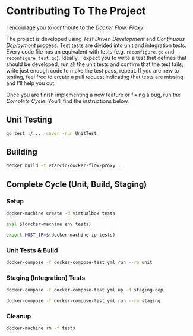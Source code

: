 # Contributing To The Project

I encourage you to contribute to the *Docker Flow: Proxy*.

The project is developed using *Test Driven Development* and *Continuous Deployment* process. Test tests are divided into unit and integration tests. Every code file has an equivalent with tests (e.g. `reconfigure.go` and `reconfigure_test.go`). Ideally, I expect you to write a test that defines that should be developed, run all the unit tests and confirm that the test fails, write just enough code to make the test pass, repeat. If you are new to testing, feel free to create a pull request indicating that tests are missing and I'll help you out.

Once you are finish implementing a new feature or fixing a bug, run the *Complete Cycle*. You'll find the instructions below.

## Unit Testing

```bash
go test ./... -cover -run UnitTest
```

## Building

```bash
docker build -t vfarcic/docker-flow-proxy .
```

## Complete Cycle (Unit, Build, Staging)

### Setup

```bash
docker-machine create -d virtualbox tests

eval $(docker-machine env tests)

export HOST_IP=$(docker-machine ip tests)
```

### Unit Tests & Build

```bash
docker-compose -f docker-compose-test.yml run --rm unit
```

### Staging (Integration) Tests

```bash
docker-compose -f docker-compose-test.yml up -d staging-dep

docker-compose -f docker-compose-test.yml run --rm staging
```

### Cleanup

```bash
docker-machine rm -f tests
```